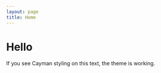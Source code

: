```yaml
---
layout: page
title: Home
---
```


# Hello

If you see Cayman styling on this text, the theme is working.
